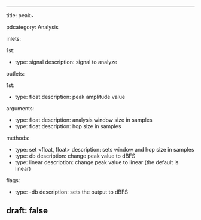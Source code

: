 --- 


title: peak~

pdcategory: Analysis

inlets:

  1st:
  - type: signal
    description: signal to analyze

outlets:

  1st:
  - type: float
    description: peak amplitude value

arguments:
  - type: float
    description: analysis window size in samples
  - type: float
    description: hop size in samples

methods:
  - type: set <float, float>
    description: sets window and hop size in samples
  - type: db
    description: change peak value to dBFS
  - type: linear
    description: change peak value to linear (the default is linear)

flags:
  - type: -db
    description: sets the output to dBFS

draft: false
---